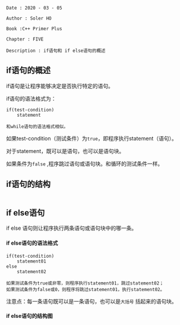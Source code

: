 ```
Date : 2020 - 03 - 05

Author : Soler HO

Book :C++ Primer Plus

Chapter : FIVE
 
Description : if语句和 if else语句的概述

```

## if语句的概述
if语句是让程序能够决定是否执行特定的语句。

if语句的语法格式为：
```
if(test-condition)
    statement

和while语句的语法格式相似。
```
如果test-condition（测试条件）为`true`，即程序执行statement（语句）。

对于statement，既可以是语句，也可以是语句块。

如果条件为`false` ,程序跳过语句或语句块。和循环的测试条件一样。

## if语句的结构

![]()

## if else语句

if else 语句则让程序执行两条语句或语句块中的哪一条。

#### if else语句的语法格式
```
if(test-condition)
    statement01
else
    statement02

如果测试条件为true或非零，则程序执行statement01，跳过statement02；
如果测试条件为false或0，则程序将跳过statement01，执行statement02。
```

注意点：每一条语句既可以是一条语句，也可以是`大括号` 括起来的语句块。

#### if else语句的结构图

![]()

